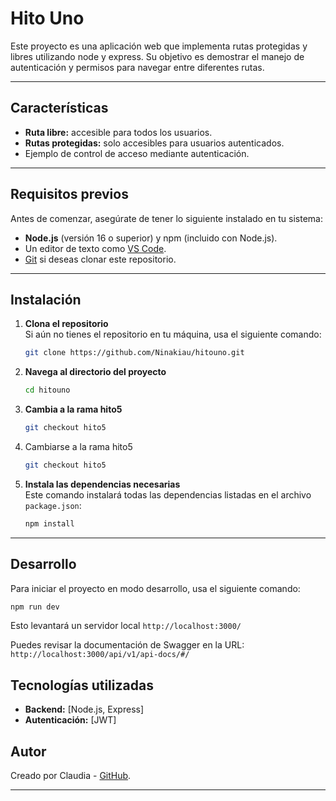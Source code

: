 # Hito Uno

Este proyecto es una aplicación web que implementa rutas protegidas y libres utilizando node y express. Su objetivo es demostrar el manejo de autenticación y permisos para navegar entre diferentes rutas.

---

## Características

- **Ruta libre:** accesible para todos los usuarios.
- **Rutas protegidas:** solo accesibles para usuarios autenticados.
- Ejemplo de control de acceso mediante autenticación.

---

## Requisitos previos

Antes de comenzar, asegúrate de tener lo siguiente instalado en tu sistema:

- **Node.js** (versión 16 o superior) y npm (incluido con Node.js).
- Un editor de texto como [VS Code](https://code.visualstudio.com/).
- [Git](https://git-scm.com/) si deseas clonar este repositorio.

---

## Instalación

1. **Clona el repositorio**  
   Si aún no tienes el repositorio en tu máquina, usa el siguiente comando:  
   ```bash
   git clone https://github.com/Ninakiau/hitouno.git
   ```

2. **Navega al directorio del proyecto**  
   ```bash
   cd hitouno
   ```
3. **Cambia a la rama hito5**
   ```bash
   git checkout hito5
   ```

5. Cambiarse a la rama hito5
   ```bash
   git checkout hito5
   ```

5. **Instala las dependencias necesarias**  
   Este comando instalará todas las dependencias listadas en el archivo `package.json`:  
   ```bash
   npm install
   ```

---

## Desarrollo

Para iniciar el proyecto en modo desarrollo, usa el siguiente comando:  
```bash
npm run dev
```

Esto levantará un servidor local `http://localhost:3000/`

Puedes revisar la documentación de Swagger en la URL: `http://localhost:3000/api/v1/api-docs/#/`
## Tecnologías utilizadas
- **Backend:** [Node.js, Express]
- **Autenticación:** [JWT]


## Autor

Creado por Claudia - [GitHub](https://github.com/Ninakiau).

---

